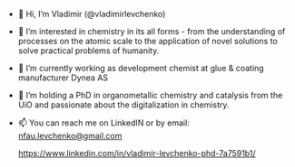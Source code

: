 - 👋 Hi, I’m Vladimir (@vladimirlevchenko)
- 👀 I’m interested in chemistry in its all forms - from the understanding of processes on the atomic scale to the application of novel solutions to solve practical problems of humanity.
- 🌱 I’m currently working as development chemist at glue & coating manufacturer Dynea AS
- 💞️ I’m holding a PhD in organometallic chemistry and catalysis from the UiO and passionate about the digitalization in chemistry.
- 📫 You can reach me on LinkedIN or by email: nfau.levchenko@gmail.com

  https://www.linkedin.com/in/vladimir-levchenko-phd-7a7591b1/

<!---
vladimirlevchenko/vladimirlevchenko is a ✨ special ✨ repository because its `README.md` (this file) appears on your GitHub profile.
You can click the Preview link to take a look at your changes.
--->
